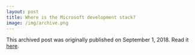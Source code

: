 ```yaml
---
layout: post
title: Where is the Microsoft development stack?
image: /img/archive.png
---
```

This archived post was originally published on September 1, 2018. Read it [here](/alex.ciobanu.org/index58a0.html).
